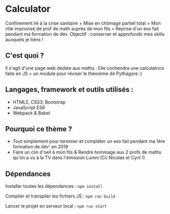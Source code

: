# Calculator

Confinement lié à la crise sanitaire + Mise en chômage partiel total + Mon rôle improvisé de prof de math auprès de mon fils = 
Reprise d'un exo fait pendant ma formation de dév.
Objectif : conserver et approfondir mes skills auxquels je tiens !

## C'est quoi ?

Il s'agit d'une page web dédiée aux maths :
Elle contiendra une calculatrice faite en JS + un module pour réviser le théorème de Pythagore :)

## Langages, framework et outils utilisés :

* HTML5, CSS3, Bootstrap
* JavaScript ES6
* Webpack & Babel 

## Pourquoi ce thème ?

* Tout simplement pour terminer et compléter un exo fait pendant ma 1ère formation de dév' en 2019
* Faire un clin d'oeil à mon fils & Rendre hommage aux 2 profs de maths qu'on a vu à la TV dans l'émission Lumni (Cc Nicolas et Cyril !)

## Dépendances

Installer toutes les dépendances : `npm install`

Compiler et transpiler les fichiers JS : `npm run build`

Lancer le projet en serveur local : `npm run start`
